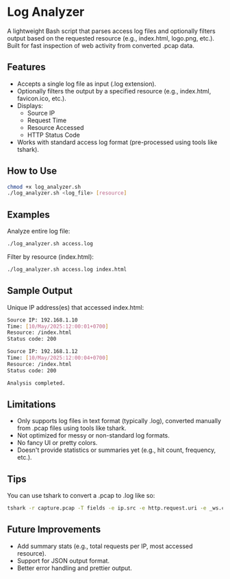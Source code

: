 # Log Analyzer

A lightweight Bash script that parses access log files and optionally filters output based on the requested resource (e.g., index.html, logo.png, etc.).
Built for fast inspection of web activity from converted .pcap data.

## Features
- Accepts a single log file as input (.log extension).
- Optionally filters the output by a specified resource (e.g., index.html, favicon.ico, etc.).
- Displays:
  - Source IP
  - Request Time
  - Resource Accessed
  - HTTP Status Code
- Works with standard access log format (pre-processed using tools like tshark).

## How to Use
```bash
chmod +x log_analyzer.sh
./log_analyzer.sh <log_file> [resource]
```

## Examples

Analyze entire log file:
```bash
./log_analyzer.sh access.log
```
Filter by resource (index.html):
```bash
./log_analyzer.sh access.log index.html
```

## Sample Output

Unique IP address(es) that accessed index.html:
```bash
Source IP: 192.168.1.10
Time: [10/May/2025:12:00:01+0700]
Resource: /index.html
Status code: 200

Source IP: 192.168.1.12
Time: [10/May/2025:12:00:04+0700]
Resource: /index.html
Status code: 200

Analysis completed.
```

## Limitations
- Only supports log files in text format (typically .log), converted manually from .pcap files using tools like tshark.
- Not optimized for messy or non-standard log formats.
- No fancy UI or pretty colors.
- Doesn't provide statistics or summaries yet (e.g., hit count, frequency, etc.).

## Tips

You can use tshark to convert a .pcap to .log like so:
```bash
tshark -r capture.pcap -T fields -e ip.src -e http.request.uri -e _ws.col.Time -E separator="
```

## Future Improvements
- Add summary stats (e.g., total requests per IP, most accessed resource).
- Support for JSON output format.
- Better error handling and prettier output.
